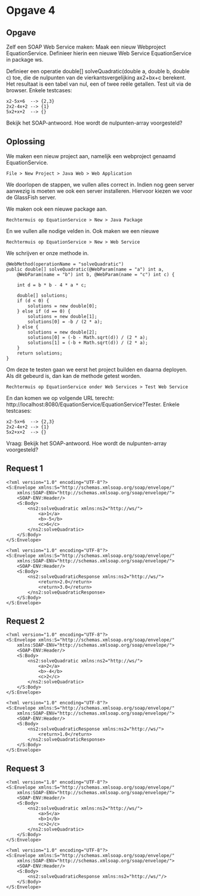 # Opgave 4

## Opgave

Zelf een SOAP Web Service maken: Maak een nieuw Webproject EquationService. Definieer hierin een nieuwe Web Service EquationService in package ws.

Definieer een operatie double[] solveQuadratic(double a, double b, double c) toe, die de nulpunten van de vierkantsvergelijking ax2+bx+c berekent. Het resultaat is een tabel van nul, een of twee reële getallen.
Test uit via de browser. Enkele testcases:

```
x2-5x+6  --> {2,3}
2x2-4x+2 --> {1}
5x2+x+2  --> {}
```

Bekijk het SOAP-antwoord. Hoe wordt de nulpunten-array voorgesteld?

## Oplossing

We maken een nieuw project aan, namelijk een webproject genaamd EquationService.

```
File > New Project > Java Web > Web Application
```

We doorlopen de stappen, we vullen alles correct in. 
Indien nog geen server aanwezig is moeten we ook een server installeren. 
Hiervoor kiezen we voor de GlassFish server.

We maken ook een nieuwe package aan.

```
Rechtermuis op EquationService > New > Java Package
```

En we vullen alle nodige velden in. Ook maken we een nieuwe 

```
Rechtermuis op EquationService > New > Web Service
```

We schrijven er onze methode in.

```
@WebMethod(operationName = "solveQuadratic")
public double[] solveQuadratic(@WebParam(name = "a") int a, 
    @WebParam(name = "b") int b, @WebParam(name = "c") int c) {

    int d = b * b - 4 * a * c;

    double[] solutions;
    if (d < 0) {
        solutions = new double[0];
    } else if (d == 0) {
        solutions = new double[1];
        solutions[0] = -b / (2 * a);
    } else {
        solutions = new double[2];
        solutions[0] = (-b - Math.sqrt(d)) / (2 * a);
        solutions[1] = (-b + Math.sqrt(d)) / (2 * a);
    }
    return solutions;
}
```

Om deze te testen gaan we eerst het project builden en daarna deployen. 
Als dit gebeurd is, dan kan de methode getest worden.

```
Rechtermuis op EquationService onder Web Services > Test Web Service
```

En dan komen we op volgende URL terecht: http://localhost:8080/EquationService/EquationService?Tester. 
Enkele testcases:

```
x2-5x+6  --> {2,3}
2x2-4x+2 --> {1}
5x2+x+2  --> {}
```

Vraag: Bekijk het SOAP-antwoord. Hoe wordt de nulpunten-array voorgesteld?

## Request 1

```
<?xml version="1.0" encoding="UTF-8"?>
<S:Envelope xmlns:S="http://schemas.xmlsoap.org/soap/envelope/" 
    xmlns:SOAP-ENV="http://schemas.xmlsoap.org/soap/envelope/">
    <SOAP-ENV:Header/>
    <S:Body>
        <ns2:solveQuadratic xmlns:ns2="http://ws/">
            <a>1</a>
            <b>-5</b>
            <c>6</c>
        </ns2:solveQuadratic>
    </S:Body>
</S:Envelope>
```

```
<?xml version="1.0" encoding="UTF-8"?>
<S:Envelope xmlns:S="http://schemas.xmlsoap.org/soap/envelope/" 
    xmlns:SOAP-ENV="http://schemas.xmlsoap.org/soap/envelope/">
    <SOAP-ENV:Header/>
    <S:Body>
        <ns2:solveQuadraticResponse xmlns:ns2="http://ws/">
            <return>2.0</return>
            <return>3.0</return>
        </ns2:solveQuadraticResponse>
    </S:Body>
</S:Envelope>
```

## Request 2

```
<?xml version="1.0" encoding="UTF-8"?>
<S:Envelope xmlns:S="http://schemas.xmlsoap.org/soap/envelope/" 
    xmlns:SOAP-ENV="http://schemas.xmlsoap.org/soap/envelope/">
    <SOAP-ENV:Header/>
    <S:Body>
        <ns2:solveQuadratic xmlns:ns2="http://ws/">
            <a>2</a>
            <b>-4</b>
            <c>2</c>
        </ns2:solveQuadratic>
    </S:Body>
</S:Envelope>
```

```
<?xml version="1.0" encoding="UTF-8"?>
<S:Envelope xmlns:S="http://schemas.xmlsoap.org/soap/envelope/" 
    xmlns:SOAP-ENV="http://schemas.xmlsoap.org/soap/envelope/">
    <SOAP-ENV:Header/>
    <S:Body>
        <ns2:solveQuadraticResponse xmlns:ns2="http://ws/">
            <return>1.0</return>
        </ns2:solveQuadraticResponse>
    </S:Body>
</S:Envelope>
```

## Request 3

```
<?xml version="1.0" encoding="UTF-8"?>
<S:Envelope xmlns:S="http://schemas.xmlsoap.org/soap/envelope/" 
    xmlns:SOAP-ENV="http://schemas.xmlsoap.org/soap/envelope/">
    <SOAP-ENV:Header/>
    <S:Body>
        <ns2:solveQuadratic xmlns:ns2="http://ws/">
            <a>5</a>
            <b>1</b>
            <c>2</c>
        </ns2:solveQuadratic>
    </S:Body>
</S:Envelope>
```

```
<?xml version="1.0" encoding="UTF-8"?>
<S:Envelope xmlns:S="http://schemas.xmlsoap.org/soap/envelope/" 
    xmlns:SOAP-ENV="http://schemas.xmlsoap.org/soap/envelope/">
    <SOAP-ENV:Header/>
    <S:Body>
        <ns2:solveQuadraticResponse xmlns:ns2="http://ws/"/>
    </S:Body>
</S:Envelope>
```


